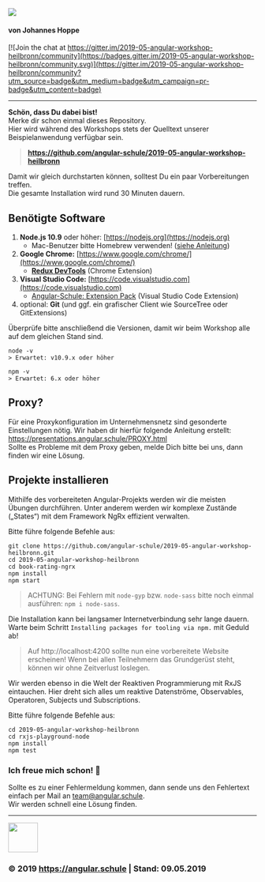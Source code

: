 <img src="http://assets.angular.schule/logo-angular-workshop-ng8.png">

#### **von Johannes Hoppe**

[![Join the chat at https://gitter.im/2019-05-angular-workshop-heilbronn/community](https://badges.gitter.im/2019-05-angular-workshop-heilbronn/community.svg)](https://gitter.im/2019-05-angular-workshop-heilbronn/community?utm_source=badge&utm_medium=badge&utm_campaign=pr-badge&utm_content=badge)

<hr>

**Schön, dass Du dabei bist!**  
Merke dir schon einmal dieses Repository.  
Hier wird während des Workshops stets der Quelltext unserer Beispielanwendung verfügbar sein.
> **https://github.com/angular-schule/2019-05-angular-workshop-heilbronn**

Damit wir gleich durchstarten können, solltest Du ein paar Vorbereitungen treffen.  
Die gesamte Installation wird rund 30 Minuten dauern. 

## Benötigte Software

1. **Node.js 10.9** oder höher: [https://nodejs.org](https://nodejs.org)
   + Mac-Benutzer bitte Homebrew verwenden! ([siehe Anleitung](https://presentations.angular.schule/HOMEBREW_NODE))
2. **Google Chrome:** [https://www.google.com/chrome/](https://www.google.com/chrome/)
   + **[Redux DevTools](https://chrome.google.com/webstore/detail/redux-devtools/lmhkpmbekcpmknklioeibfkpmmfibljd)** (Chrome Extension)
4. **Visual Studio Code:** [https://code.visualstudio.com](https://code.visualstudio.com)
   + [Angular-Schule: Extension Pack](https://marketplace.visualstudio.com/items?itemName=angular-schule.angular-schule-extension-pack)  (Visual Studio Code Extension)
5. optional: **Git** (und ggf. ein grafischer Client wie SourceTree oder GitExtensions)


Überprüfe bitte anschließend die Versionen, damit wir beim Workshop alle auf dem gleichen Stand sind.

```
node -v
> Erwartet: v10.9.x oder höher

npm -v
> Erwartet: 6.x oder höher
```


## Proxy?

Für eine Proxykonfiguration im Unternehmensnetz sind gesonderte Einstellungen nötig.
Wir haben dir hierfür folgende Anleitung erstellt:
https://presentations.angular.schule/PROXY.html  
Sollte es Probleme mit dem Proxy geben, melde Dich bitte bei uns, dann finden wir eine Lösung.


## Projekte installieren

Mithilfe des vorbereiteten Angular-Projekts werden wir die meisten Übungen durchführen.
Unter anderem werden wir komplexe Zustände („States“) mit dem Framework NgRx effizient verwalten.

Bitte führe folgende Befehle aus:

```
git clone https://github.com/angular-schule/2019-05-angular-workshop-heilbronn.git
cd 2019-05-angular-workshop-heilbronn
cd book-rating-ngrx
npm install
npm start
```

> ACHTUNG: Bei Fehlern mit `node-gyp` bzw. `node-sass` bitte noch einmal ausführen: `npm i node-sass`.

Die Installation kann bei langsamer Internetverbindung sehr lange dauern.
Warte beim Schritt `Installing packages for tooling via npm.` mit Geduld ab!

> Auf http://localhost:4200 sollte nun eine vorbereitete Website erscheinen!
Wenn bei allen Teilnehmern das Grundgerüst steht, können wir ohne Zeitverlust loslegen.

Wir werden ebenso in die Welt der Reaktiven Programmierung mit RxJS eintauchen.
Hier dreht sich alles um reaktive Datenströme, Observables, Operatoren, Subjects und Subscriptions. 

Bitte führe folgende Befehle aus:

```
cd 2019-05-angular-workshop-heilbronn
cd rxjs-playground-node
npm install
npm test
```

### Ich freue mich schon! 🙂


Sollte es zu einer Fehlermeldung kommen, dann sende uns den Fehlertext einfach per Mail an [team@angular.schule](mailto:team@angular.schule).  
Wir werden schnell eine Lösung finden.


<hr>

<img src="http://assets.angular.schule/logo-angular-schule.png" height="60">

### &copy; 2019 https://angular.schule | Stand: 09.05.2019



